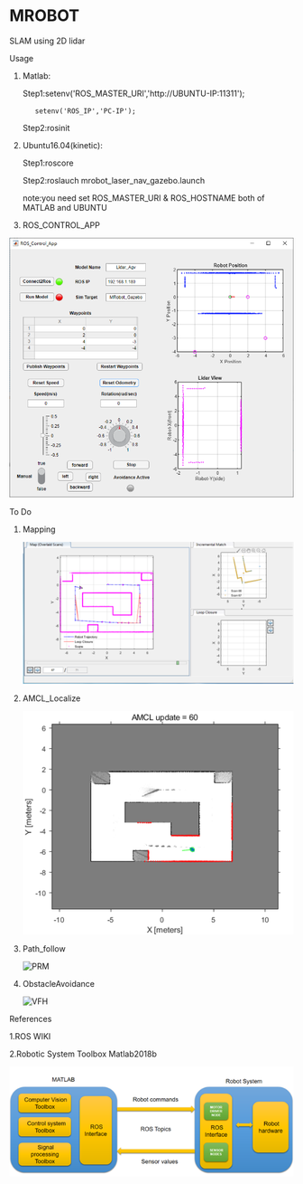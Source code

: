# MROBOT 
SLAM using 2D lidar 

Usage

1. Matlab:

	Step1:setenv('ROS_MASTER_URI','http://UBUNTU-IP:11311');
	
	      setenv('ROS_IP','PC-IP');
	      
	Step2:rosinit

2. Ubuntu16.04(kinetic):

	Step1:roscore
	
	Step2:roslauch mrobot_laser_nav_gazebo.launch
	
	note:you need set ROS_MASTER_URI & ROS_HOSTNAME  both of MATLAB and UBUNTU

3. ROS_CONTROL_APP

![MATLAB_ROS_APP](https://github.com/lei01cao/MROBOT/blob/master/img/MATLAB_ROS_APP.png)

To Do

1. Mapping

	![MAPPING](https://github.com/lei01cao/MROBOT/blob/master/img/mapping.png)
2. AMCL_Localize

	![AMCL](https://github.com/lei01cao/MROBOT/blob/master/img/AMCL.png)
3. Path_follow

	![PRM]()
4. ObstacleAvoidance

	![VFH]()

References 

1.ROS WIKI 

2.Robotic System Toolbox Matlab2018b

![MATLAB_ROS](https://github.com/lei01cao/MROBOT/blob/master/img/matlab-ros.png)

